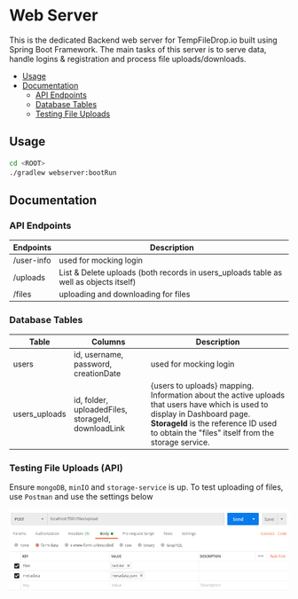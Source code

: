 # Web Server

This is the dedicated Backend web server for TempFileDrop.io built using Spring Boot Framework. The main tasks of this server is
to serve data, handle logins & registration and process file uploads/downloads.

- [Usage](#usage)
- [Documentation](#documentation)
    - [API Endpoints](#api-endpoints)
    - [Database Tables](#database-tables)
    - [Testing File Uploads](#testing-file-uploads-api)

## Usage

```bash
cd <ROOT>
./gradlew webserver:bootRun
```

## Documentation

### API Endpoints

| Endpoints | Description |
| --- | --- |
| /user-info | used for mocking login |
| /uploads | List & Delete uploads (both records in users_uploads table as well as objects itself) |
| /files | uploading and downloading for files |

### Database Tables

| Table | Columns | Description |
| --- | --- | --- |
| users | id, username, password, creationDate | used for mocking login |
| users_uploads | id, folder, uploadedFiles, storageId, downloadLink | {users to uploads} mapping. Information about the active uploads that users have which is used to display in Dashboard page. **StorageId** is the reference ID used to obtain the "files" itself from the storage service. |

### Testing File Uploads (API)

Ensure `mongoDB`, `minIO` and `storage-service` is up. To test uploading of files, use `Postman` and use the settings below

![Test Webserver Upload](../doc/postman_webserver_upload.png)
